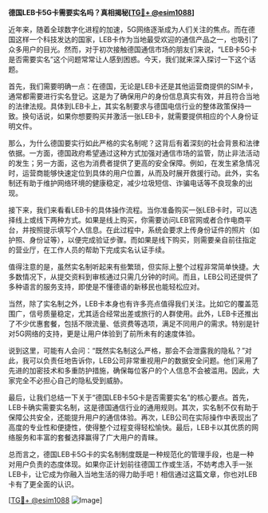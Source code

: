 **德国LEB卡5G卡需要实名吗？真相揭秘[[TG💪+ @esim1088](https://t.me/s/esim1088)]**

近年来，随着全球数字化进程的加速，5G网络逐渐成为人们关注的焦点。而在德国这样一个科技发达的国家，LEB卡作为当地最受欢迎的通信产品之一，也吸引了众多用户的目光。然而，对于初次接触德国通信市场的朋友们来说，“LEB卡5G卡是否需要实名”这个问题常常让人感到困惑。今天，我们就来深入探讨一下这个话题。

首先，我们需要明确一点：在德国，无论是LEB卡还是其他运营商提供的SIM卡，通常都需要进行实名登记。这是为了确保用户的身份信息真实有效，并且符合当地的法律法规。具体到LEB卡上，其实名制要求与德国电信行业的整体政策保持一致。换句话说，如果你想要购买并激活一张LEB卡，就需要提供相应的个人身份证明文件。

那么，为什么德国要实行如此严格的实名制呢？这背后有着深刻的社会背景和法律依据。一方面，德国政府希望通过这种方式加强对通信市场的监管，防止非法活动的发生；另一方面，这也为消费者提供了更高的安全保障。例如，在发生紧急情况时，运营商能够快速定位到具体的用户位置，从而及时展开救援行动。此外，实名制还有助于维护网络环境的健康稳定，减少垃圾短信、诈骗电话等不良现象的出现。

接下来，我们来看看LEB卡的具体操作流程。当你准备购买一张LEB卡时，可以选择线上或线下两种方式。如果是线上购买，你需要访问LEB官网或者合作电商平台，并按照提示填写个人信息。在此过程中，系统会要求上传身份证件的照片（如护照、身份证等），以便完成验证步骤。而如果是线下购买，则需要亲自前往指定的营业厅，在工作人员的帮助下完成实名认证手续。

值得注意的是，虽然实名制听起来有些繁琐，但实际上整个过程非常简单快捷。大多数情况下，从提交资料到审核通过只需几分钟的时间。而且，LEB公司还提供了多种语言的服务支持，即使是不懂德语的新移民也能轻松应对。

当然，除了实名制之外，LEB卡本身也有许多亮点值得我们关注。比如它的覆盖范围广，信号质量稳定，尤其适合经常出差或旅行的人群使用。此外，LEB卡还推出了不少优惠套餐，包括不限流量、低资费等选项，满足不同用户的需求。特别是针对5G网络的支持，更是让用户体验到了前所未有的速度体验。

说到这里，可能有人会问：“既然实名制这么严格，那会不会泄露我的隐私？”对此，我可以负责任地告诉你，LEB公司非常重视用户的数据安全问题。他们采用了先进的加密技术和多重防护措施，确保每位客户的个人信息不会被滥用。因此，大家完全不必担心自己的隐私受到威胁。

最后，让我们总结一下关于“德国LEB卡5G卡是否需要实名”的核心要点。首先，LEB卡确实需要实名制，这是德国通信行业的通用规则。其次，实名制不仅有助于保障公共安全，还能提升用户的通信体验。再次，LEB公司在实际操作中表现出了高度的专业性和便捷性，使得整个过程变得轻松愉快。最后，LEB卡以其优质的网络服务和丰富的套餐选择赢得了广大用户的青睐。

总而言之，德国LEB卡5G卡的实名制制度既是一种规范化的管理手段，也是一种对用户负责的态度体现。如果你正计划前往德国工作或生活，不妨考虑入手一张LEB卡，让它成为你融入当地生活的得力助手吧！相信通过这篇文章，你也对LEB卡有了更全面的认识。

[[TG💪+ @esim1088](https://t.me/s/esim1088) ![Image](https://i.postimg.cc/4NQfJmqS/Snipaste-2025-05-13-00-14-12.png)]